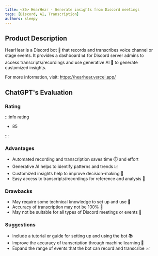 ```yaml
---
title: <85> HearHear - Generate insights from Discord meetings
tags: [Discord, AI, Transcription]
authors: sleepy
---
```


## Product Description

HearHear is a Discord bot 🤖 that records and transcribes voice channel or stage events. It provides a dashboard 📊 for Discord server admins to access transcripts/recordings and use generative AI 🧠 to generate customized insights.

For more information, visit: https://hearhear.vercel.app/

## ChatGPT's Evaluation

### Rating

:::info rating

- 85

:::

### Advantages

- Automated recording and transcription saves time ⏱️ and effort
- Generative AI helps to identify patterns and trends 📈
- Customized insights help to improve decision-making 🤝
- Easy access to transcripts/recordings for reference and analysis 📝


### Drawbacks

- May require some technical knowledge to set up and use 🤔
- Accuracy of transcription may not be 100% 🎤
- May not be suitable for all types of Discord meetings or events 🤷

### Suggestions

- Include a tutorial or guide for setting up and using the bot 📚
- Improve the accuracy of transcription through machine learning 🤖
- Expand the range of events that the bot can record and transcribe 📈